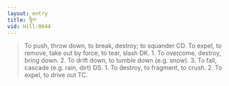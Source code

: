 ```yaml
---
layout: entry
title: སྙིལ་
vid: Hill:0644
---
```

> To push, throw down, to break, destroy; to squander CD. To expel, to remove, take out by force, to tear, slash DK. 1. To overcome, destroy, bring down. 2. To drift down, to tumble down (e.g. snow). 3. To fall, cascade (e.g. rain, dirt) DS. 1. To destroy, to fragment, to crush. 2. To expel, to drive out TC.
